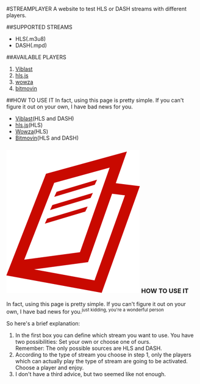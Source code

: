 #STREAMPLAYER
A website to test HLS or DASH streams with different players.

##SUPPORTED STREAMS
* HLS(.m3u8)
* DASH(.mpd)

##AVAILABLE PLAYERS
1. [Viblast](http://viblast.com/player/)
2. [hls.js](https://github.com/video-dev/hls.js/tree/master)
3. [wowza](https://www.wowza.com/products/player)
4. [bitmovin](https://bitmovin.com/html5-player/)

##HOW TO USE IT
In fact, using this page is pretty simple. If you can't figure it out on your own, I have bad news for you.
			<ul>
				<li><a href="http://viblast.com/player/" target="_blank">Viblast</a>(HLS and DASH)</li>
				<li><a href="https://github.com/video-dev/hls.js/tree/master" target="_blank">hls.js</a>(HLS)</li>
				<li><a href="https://www.wowza.com/products/player" target="_blank">Wowza</a>(HLS)</li>
				<li><a href="https://bitmovin.com/html5-player/" target="_blank">Bitmovin</a>(HLS and DASH)</li>
			</ul>
			<h3><img src="media/news.png"/> HOW TO USE IT</h3>
			<p>In fact, using this page is pretty simple. If you can't figure it out on your own, I have bad news for you.<sup>just kidding, you're a wonderful person</sup></p>
			<p>So here's a brief explanation:</p>
			<ol>
				<li>In the first box you can define which stream you want to use. You have two possibilities: Set your own or choose one of ours.</li>
				<span>Remember: The only possible sources are HLS and DASH.</span>
				<li>According to the type of stream you choose in step 1, only the players which can actually play the type of stream are going to be activated. Choose a player and enjoy.</li>
				<li>I don't have a third advice, but two seemed like not enough.</li>
</ol>
